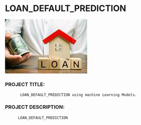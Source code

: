 # LOAN_DEFAULT_PREDICTION
![image](images/l.jpg)  
### PROJECT TITLE:
           LOAN_DEFAULT_PREDICTION using machine Learning Models.
           
### PROJECT DESCRIPTION:
          LOAN_DEFAULT_PREDICTION
